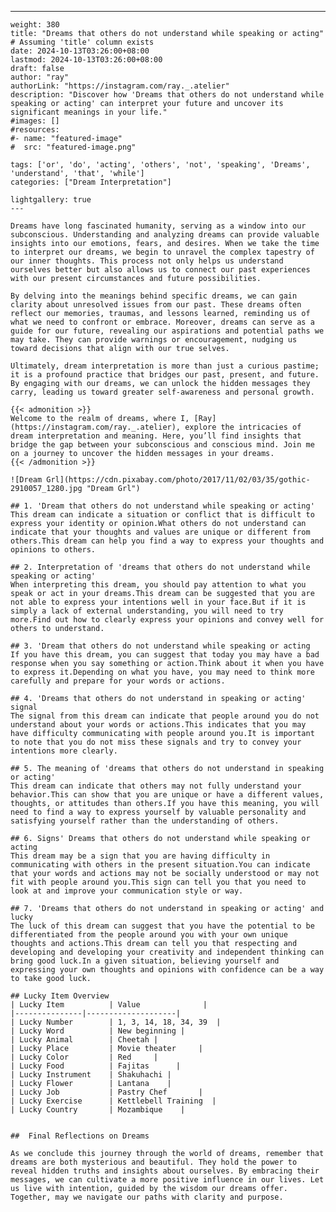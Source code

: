 ---
    weight: 380
    title: "Dreams that others do not understand while speaking or acting"  # Assuming 'title' column exists
    date: 2024-10-13T03:26:00+08:00
    lastmod: 2024-10-13T03:26:00+08:00
    draft: false
    author: "ray"
    authorLink: "https://instagram.com/ray._.atelier"
    description: "Discover how 'Dreams that others do not understand while speaking or acting' can interpret your future and uncover its significant meanings in your life."
    #images: []
    #resources:
    #- name: "featured-image"
    #  src: "featured-image.png"
    
    tags: ['or', 'do', 'acting', 'others', 'not', 'speaking', 'Dreams', 'understand', 'that', 'while']
    categories: ["Dream Interpretation"]
    
    lightgallery: true
    ---
    
    Dreams have long fascinated humanity, serving as a window into our subconscious. Understanding and analyzing dreams can provide valuable insights into our emotions, fears, and desires. When we take the time to interpret our dreams, we begin to unravel the complex tapestry of our inner thoughts. This process not only helps us understand ourselves better but also allows us to connect our past experiences with our present circumstances and future possibilities.
    
    By delving into the meanings behind specific dreams, we can gain clarity about unresolved issues from our past. These dreams often reflect our memories, traumas, and lessons learned, reminding us of what we need to confront or embrace. Moreover, dreams can serve as a guide for our future, revealing our aspirations and potential paths we may take. They can provide warnings or encouragement, nudging us toward decisions that align with our true selves.
    
    Ultimately, dream interpretation is more than just a curious pastime; it is a profound practice that bridges our past, present, and future. By engaging with our dreams, we can unlock the hidden messages they carry, leading us toward greater self-awareness and personal growth.
    
    {{< admonition >}}
    Welcome to the realm of dreams, where I, [Ray](https://instagram.com/ray._.atelier), explore the intricacies of dream interpretation and meaning. Here, you’ll find insights that bridge the gap between your subconscious and conscious mind. Join me on a journey to uncover the hidden messages in your dreams.
    {{< /admonition >}}
    
    ![Dream Grl](https://cdn.pixabay.com/photo/2017/11/02/03/35/gothic-2910057_1280.jpg "Dream Grl")
    
    ## 1. 'Dream that others do not understand while speaking or acting'
    This dream can indicate a situation or conflict that is difficult to express your identity or opinion.What others do not understand can indicate that your thoughts and values are unique or different from others.This dream can help you find a way to express your thoughts and opinions to others.
    
    ## 2. Interpretation of 'dreams that others do not understand while speaking or acting'
    When interpreting this dream, you should pay attention to what you speak or act in your dreams.This dream can be suggested that you are not able to express your intentions well in your face.But if it is simply a lack of external understanding, you will need to try more.Find out how to clearly express your opinions and convey well for others to understand.
    
    ## 3. 'Dream that others do not understand while speaking or acting
    If you have this dream, you can suggest that today you may have a bad response when you say something or action.Think about it when you have to express it.Depending on what you have, you may need to think more carefully and prepare for your words or actions.
    
    ## 4. 'Dreams that others do not understand in speaking or acting' signal
    The signal from this dream can indicate that people around you do not understand about your words or actions.This indicates that you may have difficulty communicating with people around you.It is important to note that you do not miss these signals and try to convey your intentions more clearly.
    
    ## 5. The meaning of 'dreams that others do not understand in speaking or acting'
    This dream can indicate that others may not fully understand your behavior.This can show that you are unique or have a different values, thoughts, or attitudes than others.If you have this meaning, you will need to find a way to express yourself by valuable personality and satisfying yourself rather than the understanding of others.
    
    ## 6. Signs' Dreams that others do not understand while speaking or acting
    This dream may be a sign that you are having difficulty in communicating with others in the present situation.You can indicate that your words and actions may not be socially understood or may not fit with people around you.This sign can tell you that you need to look at and improve your communication style or way.
    
    ## 7. 'Dreams that others do not understand in speaking or acting' and lucky
    The luck of this dream can suggest that you have the potential to be differentiated from the people around you with your own unique thoughts and actions.This dream can tell you that respecting and developing and developing your creativity and independent thinking can bring good luck.In a given situation, believing yourself and expressing your own thoughts and opinions with confidence can be a way to take good luck.
    
    ## Lucky Item Overview
    | Lucky Item          | Value              |
    |---------------|--------------------|
    | Lucky Number        | 1, 3, 14, 18, 34, 39  |
    | Lucky Word          | New beginning |
    | Lucky Animal        | Cheetah |
    | Lucky Place         | Movie theater     |
    | Lucky Color         | Red     |
    | Lucky Food          | Fajitas      |
    | Lucky Instrument    | Shakuhachi |
    | Lucky Flower        | Lantana    |
    | Lucky Job           | Pastry Chef       |
    | Lucky Exercise      | Kettlebell Training  |
    | Lucky Country       | Mozambique    |
    
    
    ##  Final Reflections on Dreams
    
    As we conclude this journey through the world of dreams, remember that dreams are both mysterious and beautiful. They hold the power to reveal hidden truths and insights about ourselves. By embracing their messages, we can cultivate a more positive influence in our lives. Let us live with intention, guided by the wisdom our dreams offer. Together, may we navigate our paths with clarity and purpose.
    